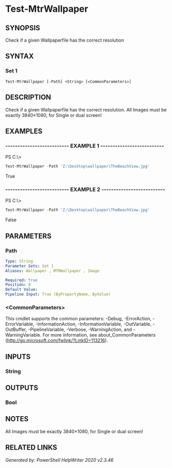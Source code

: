 # Test-MtrWallpaper

## SYNOPSIS
Check if a given Wallpaperfile has the correct resolution

## SYNTAX

### Set 1
```
Test-MtrWallpaper [-Path] <String> [<CommonParameters>]
```

## DESCRIPTION
Check if a given Wallpaperfile has the correct resolution.
All Images must be exactly 3840×1080, for Single or dual screen!

## EXAMPLES

### -------------------------- EXAMPLE 1 --------------------------
PS C:\\\>
```powershell
Test-MtrWallpaper -Path 'Z:\Desktop\wallpaper\TheBeachView.jpg'
```

True

### -------------------------- EXAMPLE 2 --------------------------
PS C:\\\>
```powershell
Test-MtrWallpaper -Path 'Z:\Desktop\wallpaper\TheBeachView.jpg'
```

False

## PARAMETERS

### Path


```yaml
Type: String
Parameter Sets: Set 1
Aliases: Wallpaper , MTRWallpaper , Image

Required: true
Position: 0
Default Value: 
Pipeline Input: True (ByPropertyName, ByValue)
```

### \<CommonParameters\>
This cmdlet supports the common parameters: -Debug, -ErrorAction, -ErrorVariable, -InformationAction, -InformationVariable, -OutVariable, -OutBuffer, -PipelineVariable, -Verbose, -WarningAction, and -WarningVariable. For more information, see about_CommonParameters (http://go.microsoft.com/fwlink/?LinkID=113216).

## INPUTS

### String


## OUTPUTS

### Bool


## NOTES

All Images must be exactly 3840×1080, for Single or dual screen!

## RELATED LINKS


*Generated by: PowerShell HelpWriter 2020 v2.3.46*
